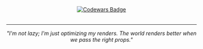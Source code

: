 <div align="center">
  <a href="https://www.codewars.com/users/koval01">
    <img alt="Codewars Badge" src="https://www.codewars.com/users/koval01/badges/large" align="center" />
  </a>
</div>  

<br/>

---

<div align="center">
  <i>"I'm not lazy; I'm just optimizing my renders.  
  The world renders better when we pass the right props."</i>
</div>
